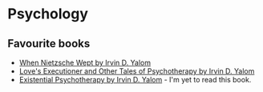 # Psychology

## Favourite books

- [When Nietzsche Wept by Irvin D. Yalom](https://www.goodreads.com/book/show/21031.When_Nietzsche_Wept)
- [Love's Executioner and Other Tales of Psychotherapy by Irvin D. Yalom](https://www.goodreads.com/book/show/21027.Love_s_Executioner_and_Other_Tales_of_Psychotherapy)
- [Existential Psychotherapy by Irvin D. Yalom](https://www.goodreads.com/book/show/21032.Existential_Psychotherapy) - I'm yet to read this book.
